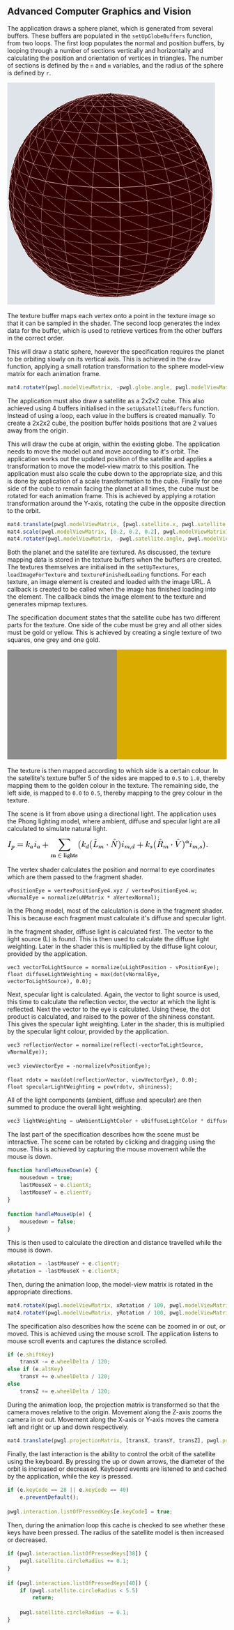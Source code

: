 ## Advanced Computer Graphics and Vision

The application draws a sphere planet, which is generated from several buffers. These buffers are populated in the `setUpGlobeBuffers` function, from two loops. The first loop populates the normal and position buffers, by looping through a number of sections vertically and horizontally and calculating the position and orientation of vertices in triangles. The number of sections is defined by the `n` and `m` variables, and the radius of the sphere is defined by `r`.

![Figure 1: Globe position buffer](assets/globe-buffer.png)

The texture buffer maps each vertex onto a point in the texture image so that it can be sampled in the shader. The second loop generates the index data for the buffer, which is used to retrieve vertices from the other buffers in the correct order.

This will draw a static sphere, however the specification requires the planet to be orbiting slowly on its vertical axis. This is achieved in the `draw` function, applying a small rotation transformation to the sphere model-view matrix for each animation frame.

```javascript
mat4.rotateY(pwgl.modelViewMatrix, -pwgl.globe.angle, pwgl.modelViewMatrix);
```

The application must also draw a satellite as a 2x2x2 cube. This also achieved using 4 buffers initialised in the `setUpSatelliteBuffers` function. Instead of using a loop, each value in the buffers is created manually. To create a 2x2x2 cube, the position buffer holds positions that are 2 values away from the origin.

This will draw the cube at origin, within the existing globe. The application needs to move the model out and move according to it's orbit. The application works out the updated position of the satellite and applies a transformation to move the model-view matrix to this position. The application must also scale the cube down to the appropriate size, and this is done by application of a scale transformation to the cube. Finally for one side of the cube to remain facing the planet at all times, the cube must be rotated for each animation frame. This is achieved by applying a rotation transformation around the Y-axis, rotating the cube in the opposite direction to the orbit.

```javascript
mat4.translate(pwgl.modelViewMatrix, [pwgl.satellite.x, pwgl.satellite.y, pwgl.satellite.z], pwgl.modelViewMatrix);
mat4.scale(pwgl.modelViewMatrix, [0.2, 0.2, 0.2], pwgl.modelViewMatrix);
mat4.rotateY(pwgl.modelViewMatrix, -pwgl.satellite.angle, pwgl.modelViewMatrix);
```

Both the planet and the satellite are textured. As discussed, the texture mapping data is stored in the texture buffers when the buffers are created. The textures themselves are initialised in the `setUpTextures`, `loadImageForTexture` and `textureFinishedLoading` functions. For each texture, an image element is created and loaded with the image URL. A callback is created to be called when the image has finished loading into the element. The callback binds the image element to the texture and generates mipmap textures.

The specification document states that the satellite cube has two different parts for the texture. One side of the cube must be grey and all other sides must be gold or yellow. This is achieved by creating a single texture of two squares, one grey and one gold.

![Figure 2: Satellite texture](assets/satellite.jpg)

The texture is then mapped according to which side is a certain colour. In the satellite's texture buffer 5 of the sides are mapped to `0.5` to `1.0`, thereby mapping them to the golden colour in the texture. The remaining side, the left side, is mapped to `0.0` to `0.5`, thereby mapping to the grey colour in the texture.

The scene is lit from above using a directional light. The application uses the Phong lighting model, where ambient, diffuse and specular light are all calculated to simulate natural light.

![Figure 3: Phong Reflection Model](assets/phong-reflection.png)

The vertex shader calculates the position and normal to eye coordinates which are them passed to the fragment shader. 

```
vPositionEye = vertexPositionEye4.xyz / vertexPositionEye4.w;
vNormalEye = normalize(uNMatrix * aVertexNormal);
```

In the Phong model, most of the calculation is done in the fragment shader. This is because each fragment must calculate it's diffuse and specular light.

In the fragment shader, diffuse light is calculated first. The vector to the light source (L) is found. This is then used to calculate the diffuse light weighting. Later in the shader this is multiplied by the diffuse light colour, provided by the application.

```
vec3 vectorToLightSource = normalize(uLightPosition - vPositionEye);
float diffuseLightWeighting = max(dot(vNormalEye, vectorToLightSource), 0.0);
```

Next, specular light is calculated. Again, the vector to light source is used, this time to calculate the reflection vector, the vector at which the light is reflected. Next the vector to the eye is calculated. Using these, the dot product is calculated, and raised to the power of the shininess constant. This gives the specular light weighting. Later in the shader, this is multiplied by the specular light colour, provided by the application.

```
vec3 reflectionVector = normalize(reflect(-vectorToLightSource, vNormalEye));

vec3 viewVectorEye = -normalize(vPositionEye);

float rdotv = max(dot(reflectionVector, viewVectorEye), 0.0);
float specularLightWeighting = pow(rdotv, shininess);
```

All of the light components (ambient, diffuse and specular) are then summed to produce the overall light weighting.

```javascript
vec3 lightWeighting = uAmbientLightColor + uDiffuseLightColor * diffuseLightWeighting + uSpecularLightColor * specularLightWeighting;
```

The last part of the specification describes how the scene must be interactive. The scene can be rotated by clicking and dragging using the mouse. This is achieved by capturing the mouse movement while the mouse is down.

```javascript
function handleMouseDown(e) {
	mousedown = true;
	lastMouseX = e.clientX;
	lastMouseY = e.clientY;
}

function handleMouseUp(e) {
	mousedown = false;
}
```

This is then used to calculate the direction and distance travelled while the mouse is down.

```javascript
xRotation = -lastMouseY + e.clientY;
yRotation = -lastMouseX + e.clientX;
```

Then, during the animation loop, the model-view matrix is rotated in the appropriate directions.

```javascript
mat4.rotateX(pwgl.modelViewMatrix, xRotation / 100, pwgl.modelViewMatrix);
mat4.rotateY(pwgl.modelViewMatrix, yRotation / 100, pwgl.modelViewMatrix);
```

The specification also describes how the scene can be zoomed in or out, or moved. This is achieved using the mouse scroll. The application listens to mouse scroll events and captures the distance scrolled.

```javascript
if (e.shiftKey)
	transX -= e.wheelDelta / 120;
else if (e.altKey)
	transY += e.wheelDelta / 120;
else
	transZ += e.wheelDelta / 120;
```

During the animation loop, the projection matrix is transformed so that the camera moves relative to the origin. Movement along the Z-axis zooms the camera in or out. Movement along the X-axis or Y-axis moves the camera left and right or up and down respectively.

```javascript
mat4.translate(pwgl.projectionMatrix, [transX, transY, transZ], pwgl.projectionMatrix);
```

Finally, the last interaction is the ability to control the orbit of the satellite using the keyboard. By pressing the up or down arrows, the diameter of the orbit is increased or decreased. Keyboard events are listened to and cached by the application, while the key is pressed.

```javascript
if (e.keyCode == 28 || e.keyCode == 40)
	e.preventDefault();

pwgl.interaction.listOfPressedKeys[e.keyCode] = true;
```

Then, during the animation loop this cache is checked to see whether these keys have been pressed. The radius of the satellite model is then increased or decreased.

```javascript
if (pwgl.interaction.listOfPressedKeys[38]) {
	pwgl.satellite.circleRadius += 0.1;
}

if (pwgl.interaction.listOfPressedKeys[40]) {
	if (pwgl.satellite.circleRadius < 5.5)
		return;

	pwgl.satellite.circleRadius -= 0.1;
}
```